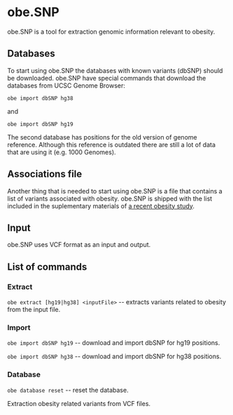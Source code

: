 # obe.SNP
obe.SNP is a tool for extraction genomic information relevant to obesity.

## Databases
To start using obe.SNP the databases with known variants (dbSNP) should be downloaded.
obe.SNP have special commands that download the databases from UCSC Genome Browser:

```
obe import dbSNP hg38
```

and

```
obe import dbSNP hg19
```

The second database has positions for the old version of genome reference.
Although this reference is outdated there are still a lot of data that are using it
(e.g. 1000 Genomes).

## Associations file
Another thing that is needed to start using obe.SNP is a file that contains a list
of variants associated with obesity. obe.SNP is shipped with the list included in
the suplementary materials of [a recent obesity study](http://www.ncbi.nlm.nih.gov/pubmed/25994509).

## Input
obe.SNP uses VCF format as an input and output.

## List of commands

### Extract
`obe extract [hg19|hg38] <inputFile>` -- extracts variants related to obesity from
the input file.

### Import

`obe import dbSNP hg19` -- download and import dbSNP for hg19 positions.

`obe import dbSNP hg38` -- download and import dbSNP for hg38 positions.

### Database

`obe database reset` -- reset the database.







Extraction obesity related variants from VCF files.
